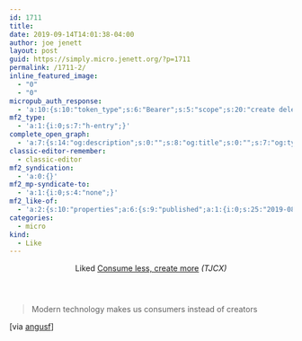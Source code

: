 ```yaml
---
id: 1711
title: 
date: 2019-09-14T14:01:38-04:00
author: joe jenett
layout: post
guid: https://simply.micro.jenett.org/?p=1711
permalink: /1711-2/
inline_featured_image:
  - "0"
  - "0"
micropub_auth_response:
  - 'a:10:{s:10:"token_type";s:6:"Bearer";s:5:"scope";s:20:"create delete update";s:2:"me";s:32:"https://simply.micro.jenett.org/";s:9:"issued_by";s:59:"https://simply.micro.jenett.org/wp-json/indieauth/1.0/token";s:9:"client_id";s:20:"https://omnibear.com";s:11:"client_name";s:8:"Omnibear";s:11:"client_icon";s:29:"https://omnibear.com/logo.svg";s:9:"issued_at";i:1568130348;s:4:"user";i:1;s:13:"last_accessed";i:1568483975;}'
mf2_type:
  - 'a:1:{i:0;s:7:"h-entry";}'
complete_open_graph:
  - 'a:7:{s:14:"og:description";s:0:"";s:8:"og:title";s:0:"";s:7:"og:type";s:0:"";s:12:"twitter:card";s:7:"summary";s:15:"twitter:creator";s:0:"";s:19:"twitter:description";s:0:"";s:8:"og:image";s:0:"";}'
classic-editor-remember:
  - classic-editor
mf2_syndication:
  - 'a:0:{}'
mf2_mp-syndicate-to:
  - 'a:1:{i:0;s:4:"none";}'
mf2_like-of:
  - 'a:2:{s:10:"properties";a:6:{s:9:"published";a:1:{i:0;s:25:"2019-08-21T15:57:00+00:00";}s:7:"updated";a:1:{i:0;s:25:"2019-08-21T15:57:00+00:00";}s:7:"summary";a:1:{i:0;s:56:"Modern technology makes us consumers instead of creators";}s:4:"name";a:1:{i:0;s:25:"Consume less, create more";}s:3:"url";a:1:{i:0;s:46:"https://tjcx.me/posts/consumption-distraction/";}s:11:"publication";a:1:{i:0;s:4:"TJCX";}}s:4:"type";s:4:"cite";}'
categories:
  - micro
kind:
  - Like
---
```

<div class="entry-reaction"><section class="response u-like-of h-cite"><header><span class="kind-display-text">Liked</span> <a href="https://tjcx.me/posts/consumption-distraction/" class="p-name u-url">Consume less, create more</a> <em>(<span class="p-publication">TJCX</span>)</em></header>
<blockquote class="e-summary">Modern technology makes us consumers instead of creators</blockquote></section></div>
<div class="entry-content e-content" itemprop="description articleBody">
<p>[via <a href="https://pinboard.in/u:angusf" title="angusf">angusf</a>]</p></div>